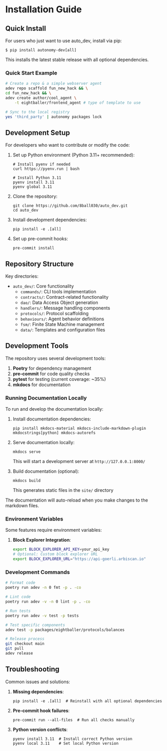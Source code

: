# Installation Guide

## Quick Install

For users who just want to use auto_dev, install via pip:

```console
$ pip install autonomy-dev[all]
```

This installs the latest stable release with all optional dependencies.

### Quick Start Example

```bash
# Create a repo & a simple webserver agent
adev repo scaffold fun_new_hack && \
cd fun_new_hack && \
adev create author/cool_agent \
    -t eightballer/frontend_agent # type of template to use

# Sync to the local registry
yes 'third_party' | autonomy packages lock
```

## Development Setup

For developers who want to contribute or modify the code:

1. Set up Python environment (Python 3.11+ recommended):
   ```console
   # Install pyenv if needed
   curl https://pyenv.run | bash
   
   # Install Python 3.11
   pyenv install 3.11
   pyenv global 3.11
   ```

2. Clone the repository:
   ```console
   git clone https://github.com/8ball030/auto_dev.git
   cd auto_dev
   ```

3. Install development dependencies:
   ```console
   pip install -e .[all]
   ```

4. Set up pre-commit hooks:
   ```console
   pre-commit install
   ```

## Repository Structure

Key directories:
- `auto_dev/`: Core functionality
  - `commands/`: CLI tools implementation
  - `contracts/`: Contract-related functionality
  - `dao/`: Data Access Object generation
  - `handlers/`: Message handling components
  - `protocols/`: Protocol scaffolding
  - `behaviours/`: Agent behavior definitions
  - `fsm/`: Finite State Machine management
  - `data/`: Templates and configuration files

## Development Tools

The repository uses several development tools:

1. **Poetry** for dependency management
2. **pre-commit** for code quality checks
3. **pytest** for testing (current coverage: ~35%)
4. **mkdocs** for documentation

### Running Documentation Locally

To run and develop the documentation locally:

1. Install documentation dependencies:
   ```console
   pip install mkdocs-material mkdocs-include-markdown-plugin mkdocstrings[python] mkdocs-autorefs
   ```

2. Serve documentation locally:
   ```console
   mkdocs serve
   ```
   This will start a development server at `http://127.0.0.1:8000/`

3. Build documentation (optional):
   ```console
   mkdocs build
   ```
   This generates static files in the `site/` directory

The documentation will auto-reload when you make changes to the markdown files.

### Environment Variables

Some features require environment variables:

1. **Block Explorer Integration**:
   ```bash
   export BLOCK_EXPLORER_API_KEY=your_api_key
   # Optional: Custom block explorer URL
   export BLOCK_EXPLORER_URL="https://api-goerli.arbiscan.io"
   ```

### Development Commands

```bash
# Format code
poetry run adev -n 0 fmt -p . -co

# Lint code
poetry run adev -v -n 0 lint -p . -co

# Run tests
poetry run adev -v test -p tests

# Test specific components
adev test -p packages/eightballer/protocols/balances

# Release process
git checkout main
git pull
adev release
```

## Troubleshooting

Common issues and solutions:

1. **Missing dependencies**:
   ```console
   pip install -e .[all]  # Reinstall with all optional dependencies
   ```

2. **Pre-commit hook failures**:
   ```console
   pre-commit run --all-files  # Run all checks manually
   ```

3. **Python version conflicts**:
   ```console
   pyenv install 3.11  # Install correct Python version
   pyenv local 3.11    # Set local Python version
   ```

[pip]: https://pip.pypa.io
[Python installation guide]: http://docs.python-guide.org/en/latest/starting/installation/
